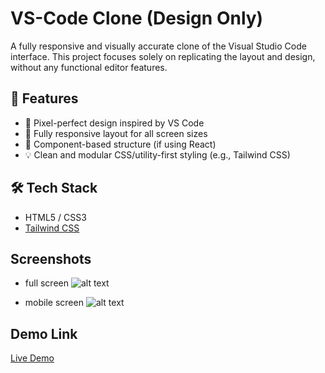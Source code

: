 # VS-Code Clone (Design Only)

A fully responsive and visually accurate clone of the Visual Studio Code interface. This project focuses solely on replicating the layout and design, without any functional editor features.

## 🚀 Features

- 🎨 Pixel-perfect design inspired by VS Code
- 📱 Fully responsive layout for all screen sizes
- 🧩 Component-based structure (if using React)
- 💡 Clean and modular CSS/utility-first styling (e.g., Tailwind CSS)

## 🛠️ Tech Stack

- HTML5 / CSS3  
- [Tailwind CSS](https://tailwindcss.com/)

## Screenshots

- full screen
  ![alt text](<full screen.png>)

- mobile screen
  ![alt text](<mobile screen.png>)

## Demo Link

[Live Demo](https://ram-vscode-clone.netlify.app/)
